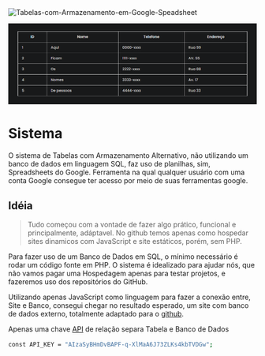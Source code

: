 <img src="https://socialify.git.ci/henzofelici/Tabelas-com-Armazenamento-em-Google-Speadsheet/image?font=Source%20Code%20Pro&logo=https%3A%2F%2Favatars.githubusercontent.com%2Fu%2F16909803%3Fs%3D400%26u%3D1b481b45f3c69d5d349fff0cc91f6882764de213%26v%3D4&name=1&owner=1&pattern=Solid&stargazers=1&theme=Dark" alt="Tabelas-com-Armazenamento-em-Google-Speadsheet" width="640" height="320" />

![alt text](https://github.com/henzofelici/Tabelas-com-Armazenamento-em-Google-Speadsheet/blob/main/tabelaapenas.png?raw=true)

# Sistema

O sistema de Tabelas com Armazenamento Alternativo, não utilizando um banco de dados em linguagem SQL, faz uso de planilhas, sim, Spreadsheets do Google. Ferramenta na qual qualquer usuário com uma conta Google consegue ter acesso por meio de suas ferramentas google.


## Idéia
>
> Tudo começou com a vontade de fazer algo prático,
> funcional e principalmente, adáptavel. No github temos apenas como
> hospedar sites dinamicos com JavaScript e site estáticos, porém, sem PHP.

Para fazer uso de um Banco de Dados em SQL, o mínimo necessário é rodar um código fonte em PHP. O sistema é idealizado
para ajudar nós, que não vamos pagar uma Hospedagem apenas para testar projetos, e fazeremos uso dos repositórios do GitHub.

Utilizando apenas JavaScript como linguagem para fazer a conexão entre, Site e Banco, consegui chegar no resultado esperado, um site com banco de dados externo, totalmente adaptado para o [github](https://github.com/henzofelici/Tabelas-com-Armazenamento-em-Google-Speadsheet).

Apenas uma chave [API](https://console.cloud.google.com/) de relação separa Tabela e Banco de Dados
```bash
const API_KEY = "AIzaSyBHmDvBAPF-q-XlMaA6J73ZLKs4kbTVDGw";
```
